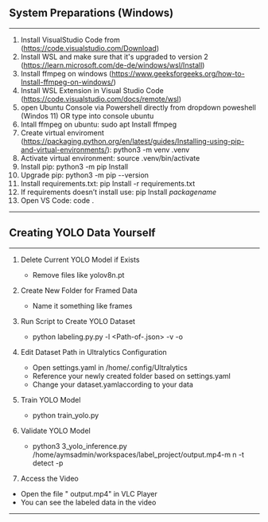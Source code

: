## System Preparations (Windows)
--------------------------------------------------------------------------------------------------------------------------------------------------------------------
1.	Install VisualStudio Code from (https://code.visualstudio.com/Download)
2.	Install WSL and make sure that it's upgraded to version 2 (https://learn.microsoft.com/de-de/windows/wsl/Install)
3.	Install ffmpeg on windows (https://www.geeksforgeeks.org/how-to-Install-ffmpeg-on-windows/)
4.	Install WSL Extension in Visual Studio Code (https://code.visualstudio.com/docs/remote/wsl)
5.	open Ubuntu Console via Powershell  directly from dropdown poweshell (Windos 11) OR type into console ubuntu
6.	Intall ffmpeg on ubuntu: sudo apt Install ffmpeg    
7.	Create virtual enviroment (https://packaging.python.org/en/latest/guides/Installing-using-pip-and-virtual-environments/): python3 -m venv .venv
8.	Activate virtual environment: source .venv/bin/activate
9.	Install pip: python3 -m pip Install
10.	Upgrade pip: python3 -m pip --version
11.	Install requirements.txt: pip Install -r requirements.txt
12.	If requirements doesn’t install use: pip Install *packagename*
13.	Open VS Code: code .
--------------------------------------------------------------------------------------------------------------------------------------------------------------------
## Creating YOLO Data Yourself
--------------------------------------------------------------------------------------------------------------------------------------------------------------------
1. Delete Current YOLO Model if Exists
   - Remove files like yolov8n.pt

2. Create New Folder for Framed Data
   - Name it something like frames

3. Run Script to Create YOLO Dataset
   - python labeling.py.py -l <Path-of-.json> -v <Path-of- video> -o <Path-of-the- output-folder> 
   

4. Edit Dataset Path in Ultralytics Configuration
   - Open settings.yaml in /home/.config/Ultralytics
   - Reference your newly created folder based on settings.yaml
   - Change your dataset.yamlaccording to your data

5. Train YOLO Model
   - python train_yolo.py
   

6. Validate YOLO Model
   - python3 3_yolo_inference.py /home/aymsadmin/workspaces/label_project/output.mp4-m n -t detect -p
   
7. Access the Video
  - Open the file " output.mp4" in VLC Player
  - You can see the labeled data in the video
--------------------------------------------------------------------------------------------------------------------------------------------------------------------



